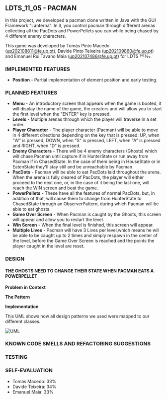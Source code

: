 ## LDTS_11_05 - PACMAN

In this project, we developed a pacman clone written in Java with the GUI Framework "Lanterna". In it, you control pacman through different arenas collecting all the PacDots and PowerPellets you can while being chased by 4 different enemy characters.

This game was developed by Tomás Pinto Macedo (up202108811@fe.up.pt), Davide Pinto Teixeira (up202109860@fe.up.pt) and Emanuel Rui Tavano Maia (up202107486@fe.up.pt) for LDTS 2022⁄23.

### IMPLEMENTED FEATURES

- **Position** - Partial implementation of element position and early testing.

### PLANNED FEATURES

- **Menu** - An introductory screen that appears when the game is booted, it will display the name of the game, the creators and will allow you to start the first level when the "ENTER" key is pressed.
- **Levels** - Multiple arenas through which the player will traverse in a set order.
- **Player Character** - The player character (Pacman) will be able to move in 4 different directions depending on the key that is pressed: UP, when "W" is pressed, DOWN, when "S" is pressed, LEFT, when "A" is pressed and RIGHT, when "D" is pressed.
- **Enemy Characters** - There will be 4 enemy characters (Ghosts) which will chase Pacman until capture if in HunterState or run away from Pacman if in ChasedState. In the case of them being in HouseState or in EatenState they'll stay still and be unreachable by Pacman.
- **PacDots** - Pacman will be able to eat PacDots laid throughout the arena. When the arena is fully cleared of PacDots, the player will either proceed to the next one, or, in the case of it being the last one, will reach the WIN screen and beat the game.
- **PowerPellets** - These have all the features of normal PacDots, but, in addition of that, will cause them to change from HunterState to ChasedState through an ObserverPattern, during which Pacman will be able to eat ghosts.
- **Game Over Screen** - When Pacman is caught by the Ghosts, this screen will appear and allow you to restart the level.
- **Win Screen** - When the final level is finished, this screen will appear.
- **Multiple Lives** - Pacman will have 3 Lives per level,which means he will be able to be caught up to 2 times and simply respawn in the center of the level, before the Game Over Screen is reached and the points the player caught in the level are reset.

### DESIGN

#### THE GHOSTS NEED TO CHANGE THEIR STATE WHEN PACMAN EATS A POWERPELLET

**Problem in Context**

**The Pattern**

**Implementation**

This UML shows how all design patterns we used were mapped to our different classes.

![UML](https://user-images.githubusercontent.com/86480539/204031722-0c82dc8e-b347-4cf3-9c65-24a97259226d.png)

### KNOWN CODE SMELLS AND REFACTORING SUGGESTIONS

### TESTING

### SELF-EVALUATION

- Tomás Macedo: 33%
- Davide Teixeira: 34%
- Emanuel Maia: 33%
